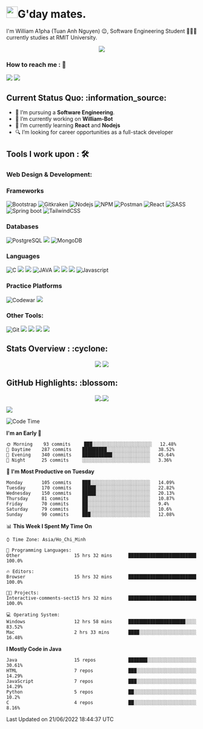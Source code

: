 <h1><img src="https://emojis.slackmojis.com/emojis/images/1531849430/4246/blob-sunglasses.gif?1531849430" width="30"/>G'day mates.</h1>

I'm William A1pha (Tuan Anh Nguyen) 😉, Software Engineering Student 👨🏻‍💻 currently studies at RMIT University.
<p align="center"><img src="https://readme-typing-svg.herokuapp.com?vCenter=true&width=500&lines=Software+Engineering+Student;Year+Two;RMIT+University" /></p>

### How to reach me : :iphone:
<a href="mailto: tuananh131001@gmail.com">
<a href="https://www.linkedin.com/in/tu%E1%BA%A5n-anh-nguy%E1%BB%85n-2051281b4/"><img src="https://img.shields.io/badge/WilliamA1pha-%230077B5.svg?&style=for-the-badge&logo=linkedin&logoColor=white" ></a>  <a href="http://discordapp.com/users/331413468202926081"><img src="https://img.shields.io/badge/Discord-5865F2?style=for-the-badge&logo=discord&logoColor=white" ></a>  
  
 <h2>Current Status Quo: :information_source:</h2>
  
- 💼 I’m pursuing a <strong>Software Engineering</strong>.
- 🔭 I’m currently working on <strong>William-Bot</strong> 
- 🌱 I’m currently learning <strong>React</strong> and <strong>Nodejs</strong>
- 🔍 I’m looking for career opportunities as a full-stack developer
 <h2>Tools I work upon : 🛠</h2>
  
<!-- <img src="">   -->
 ### Web Design & Development:

  
  ### Frameworks 
  ![Bootstrap](https://img.shields.io/badge/Bootstrap-563D7C?style=for-the-badge&logo=bootstrap&logoColor=white)
  ![Gitkraken](	https://img.shields.io/badge/GitKraken-179287?style=for-the-badge&logo=GitKraken&logoColor=white)
  ![Nodejs](https://img.shields.io/badge/Node.js-339933?style=for-the-badge&logo=nodedotjs&logoColor=white)
  ![NPM](https://img.shields.io/badge/npm-CB3837?style=for-the-badge&logo=npm&logoColor=white)
  ![Postman](	https://img.shields.io/badge/Postman-FF6C37?style=for-the-badge&logo=Postman&logoColor=white)
  ![React](https://img.shields.io/badge/React-20232A?style=for-the-badge&logo=react&logoColor=61DAFB)
  ![SASS](https://img.shields.io/badge/Sass-CC6699?style=for-the-badge&logo=sass&logoColor=white)
  ![Spring boot](https://img.shields.io/badge/Spring_Boot-F2F4F9?style=for-the-badge&logo=spring-boot)
  ![TailwindCSS](https://img.shields.io/badge/Tailwind_CSS-38B2AC?style=for-the-badge&logo=tailwind-css&logoColor=white)
  
  
  
 ### Databases
   ![PostgreSQL](	https://img.shields.io/badge/PostgreSQL-316192?style=for-the-badge&logo=postgresql&logoColor=white)
  <img src="https://img.shields.io/badge/MySQL-005C84?style=for-the-badge&logo=mysql&logoColor=white"> 
  ![MongoDB](https://img.shields.io/badge/MongoDB-%234ea94b.svg?style=for-the-badge&logo=mongodb&logoColor=white)
  
 ### Languages
  ![C](	https://img.shields.io/badge/C-00599C?style=for-the-badge&logo=c&logoColor=white)
  <img src="https://img.shields.io/badge/c++%20-%2300599C.svg?&style=for-the-badge&logo=c%2B%2B&logoColor=white">
  <img src="https://img.shields.io/badge/python%20-%2314354C.svg?&style=for-the-badge&logo=python&logoColor=white">
  ![JAVA](https://img.shields.io/badge/Java%20-%23E00033.svg?&style=for-the-badge&logo=java&logoColor=white)
  <img src="https://img.shields.io/badge/Arduino_IDE-00979D?style=for-the-badge&logo=arduino&logoColor=white">
   <img src="https://img.shields.io/badge/HTML5-E34F26?style=for-the-badge&logo=html5&logoColor=white">
   <img src="https://img.shields.io/badge/CSS3-1572B6?style=for-the-badge&logo=css3&logoColor=white">
  ![Javascript](	https://img.shields.io/badge/JavaScript-323330?style=for-the-badge&logo=javascript&logoColor=F7DF1E)
  
 ### Practice Platforms
  ![Codewar](https://img.shields.io/badge/Codewars-B1361E?style=for-the-badge&logo=Codewars&logoColor=white)
  <img src="https://img.shields.io/badge/-Hackerrank-2EC866?style=for-the-badge&logo=HackerRank&logoColor=white">
  
 ### Other Tools:
  ![Git](https://img.shields.io/badge/git%20-%23F05032.svg?&style=for-the-badge&logo=git&logoColor=white)
 <img src="http://img.shields.io/badge/-VS%20Code-000000?style=for-the-badge&logo=Visual-studio-code&logoColor=blue"> 
 <img src="https://img.shields.io/badge/PyCharm-000000.svg?&style=for-the-badge&logo=PyCharm&logoColor=white"> 
 <img src="https://img.shields.io/badge/Visual_Studio-5C2D91?style=for-the-badge&logo=visual%20studio&logoColor=white">
 <img src="https://img.shields.io/badge/Visual_Studio_Code-0078D4?style=for-the-badge&logo=visual%20studio%20code&logoColor=white"> 

  <h2>Stats Overview : :cyclone: </h2>
  <p align="center">
<img align="center" src="https://github-readme-stats.vercel.app/api?username=wi2liamalpha&show_icons=true&count_private=true&hide=stars&include_all_commits=false&theme=aura" />
<img align="center" src="https://github-profile-trophy.vercel.app/?username=wi2liamalpha&theme=dracula&no-bg=true&row=1"/>
  </p>

  <h2>GitHub Highlights: :blossom:</h2>
  <p align="center">
<a href="">
  <img align="center" src="https://github-readme-stats.vercel.app/api/top-langs/?username=wi2liamalpha&langs_count=8&layout=compact&theme=material-palenight&hide=html,Tcl" />
</a>
<a href="">
  <img align="center" src="http://github-readme-streak-stats.herokuapp.com?user=wi2liamalpha&theme=material-palenight"/>
</a>
  </p>
 <img align="center" src="https://activity-graph.herokuapp.com/graph?username=wi2liamalpha&theme=react-dark"/>
  
<!--START_SECTION:waka-->
![Code Time](http://img.shields.io/badge/Code%20Time-140%20hrs%2031%20mins-blue)

**I'm an Early 🐤** 

```text
🌞 Morning    93 commits     ███░░░░░░░░░░░░░░░░░░░░░░   12.48% 
🌆 Daytime    287 commits    █████████░░░░░░░░░░░░░░░░   38.52% 
🌃 Evening    340 commits    ███████████░░░░░░░░░░░░░░   45.64% 
🌙 Night      25 commits     ░░░░░░░░░░░░░░░░░░░░░░░░░   3.36%

```
📅 **I'm Most Productive on Tuesday** 

```text
Monday       105 commits    ███░░░░░░░░░░░░░░░░░░░░░░   14.09% 
Tuesday      170 commits    █████░░░░░░░░░░░░░░░░░░░░   22.82% 
Wednesday    150 commits    █████░░░░░░░░░░░░░░░░░░░░   20.13% 
Thursday     81 commits     ██░░░░░░░░░░░░░░░░░░░░░░░   10.87% 
Friday       70 commits     ██░░░░░░░░░░░░░░░░░░░░░░░   9.4% 
Saturday     79 commits     ██░░░░░░░░░░░░░░░░░░░░░░░   10.6% 
Sunday       90 commits     ███░░░░░░░░░░░░░░░░░░░░░░   12.08%

```


📊 **This Week I Spent My Time On** 

```text
⌚︎ Time Zone: Asia/Ho_Chi_Minh

💬 Programming Languages: 
Other                    15 hrs 32 mins      █████████████████████████   100.0%

🔥 Editors: 
Browser                  15 hrs 32 mins      █████████████████████████   100.0%

🐱‍💻 Projects: 
Interactive-comments-sect15 hrs 32 mins      █████████████████████████   100.0%

💻 Operating System: 
Windows                  12 hrs 58 mins      █████████████████████░░░░   83.52% 
Mac                      2 hrs 33 mins       ████░░░░░░░░░░░░░░░░░░░░░   16.48%

```

**I Mostly Code in Java** 

```text
Java                     15 repos            ███████░░░░░░░░░░░░░░░░░░   30.61% 
HTML                     7 repos             ███░░░░░░░░░░░░░░░░░░░░░░   14.29% 
JavaScript               7 repos             ███░░░░░░░░░░░░░░░░░░░░░░   14.29% 
Python                   5 repos             ██░░░░░░░░░░░░░░░░░░░░░░░   10.2% 
C                        4 repos             ██░░░░░░░░░░░░░░░░░░░░░░░   8.16%

```



 Last Updated on 21/06/2022 18:44:37 UTC
<!--END_SECTION:waka-->

